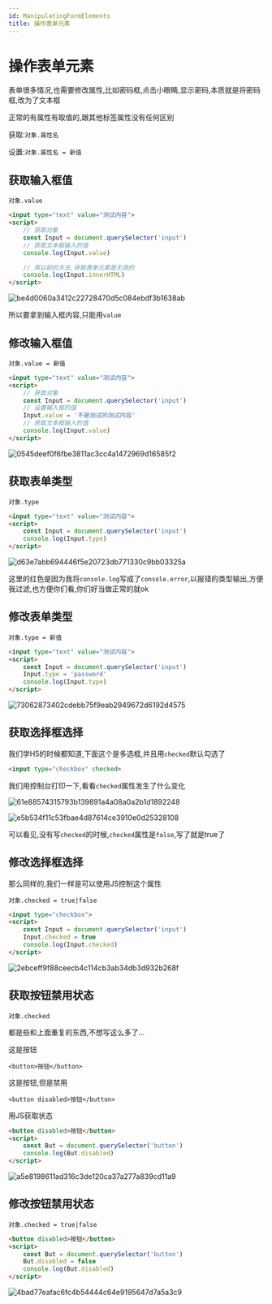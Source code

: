 ```yaml
---
id: ManipulatingFormElements
title: 操作表单元素
---
```


# 操作表单元素

表单很多情况,也需要修改属性,比如密码框,点击小眼睛,显示密码,本质就是将密码框,改为了文本框

正常的有属性有取值的,跟其他标签属性没有任何区别

获取:`对象.属性名`

设置:`对象.属性名 = 新值`

## 获取输入框值

`对象.value`

```html showLineNumbers
<input type="text" value="测试内容">
<script>
    // 获取对象
    const Input = document.querySelector('input')
    // 获取文本框输入的值
    console.log(Input.value)

    // 用以前的方法,获取表单元素是无效的
    console.log(Input.innerHTML)
</script>
```

![be4d0060a3412c22728470d5c084ebdf3b1638ab](Assets/be4d0060a3412c22728470d5c084ebdf3b1638ab.png)

所以要拿到输入框内容,只能用`value`

## 修改输入框值

`对象.value = 新值`

```html showLineNumbers
<input type="text" value="测试内容">
<script>
    // 获取对象
    const Input = document.querySelector('input')
    // 设置输入框的值
    Input.value = '不是测试的测试内容'
    // 获取文本框输入的值
    console.log(Input.value)
</script>
```

![0545deef0f6fbe3811ac3cc4a1472969d16585f2](Assets/0545deef0f6fbe3811ac3cc4a1472969d16585f2.png)

## 获取表单类型

`对象.type`

```html showLineNumbers
<input type="text" value="测试内容">
<script>
    const Input = document.querySelector('input')
    console.log(Input.type)
</script>
```

![d63e7abb694446f5e20723db771330c9bb03325a](Assets/d63e7abb694446f5e20723db771330c9bb03325a.png)

这里的红色是因为我将`console.log`写成了`console.error`,以报错的类型输出,方便我过滤,也方便你们看,你们好当做正常的就ok

## 修改表单类型

`对象.type = 新值`

```html showLineNumbers
<input type="text" value="测试内容">
<script>
    const Input = document.querySelector('input')
    Input.type = 'password'
    console.log(Input.type)
</script>
```

![73062873402cdebb75f9eab2949672d6192d4575](Assets/73062873402cdebb75f9eab2949672d6192d4575.png)

## 获取选择框选择

我们学H5的时候都知道,下面这个是多选框,并且用`checked`默认勾选了

```html showLineNumbers
<input type="checkbox" checked>
```

我们用控制台打印一下,看看`checked`属性发生了什么变化

![61e88574315793b139891a4a08a0a2b1d1892248](Assets/61e88574315793b139891a4a08a0a2b1d1892248.png)

![e5b534f11c53fbae4d87614ce3910e0d25328108](Assets/e5b534f11c53fbae4d87614ce3910e0d25328108.png)

可以看见,没有写`checked`的时候,`checked`属性是`false`,写了就是true了

## 修改选择框选择

那么同样的,我们一样是可以使用JS控制这个属性

`对象.checked = true|false`

```html showLineNumbers
<input type="checkbox">
<script>
    const Input = document.querySelector('input')
    Input.checked = true
    console.log(Input.checked)
</script>
```

![2ebceff9f88ceecb4c114cb3ab34db3d932b268f](Assets/2ebceff9f88ceecb4c114cb3ab34db3d932b268f.png)

## 获取按钮禁用状态

`对象.checked`

都是些和上面重复的东西,不想写这么多了...

这是按钮

`<button>按钮</button>`

这是按钮,但是禁用

`<button disabled>按钮</button>`

用JS获取状态

```html showLineNumbers
<button disabled>按钮</button>
<script>
    const But = document.querySelector('button')
    console.log(But.disabled)
</script>
```

![a5e8198611ad316c3de120ca37a277a839cd11a9](Assets/a5e8198611ad316c3de120ca37a277a839cd11a9.png)

## 修改按钮禁用状态

`对象.checked = true|false`

```html showLineNumbers
<button disabled>按钮</button>
<script>
    const But = document.querySelector('button')
    But.disabled = false
    console.log(But.disabled)
</script>
```

![4bad77eafac6fc4b54444c64e9195647d7a5a3c9](Assets/4bad77eafac6fc4b54444c64e9195647d7a5a3c9.png)
